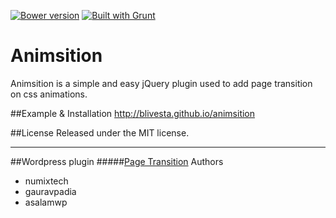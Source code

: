 [![Bower version](https://badge.fury.io/bo/animsition.svg)](http://badge.fury.io/bo/animsition) [![Built with Grunt](https://cdn.gruntjs.com/builtwith.png)](http://gruntjs.com/)

Animsition
==================

Animsition is a simple and easy jQuery plugin used to add page transition on css animations.

##Example & Installation
http://blivesta.github.io/animsition

##License
Released under the MIT license.


---


##Wordpress plugin
#####[Page Transition](http://wordpress.org/plugins/page-transition/ "Page Transition")
Authors

- numixtech
- gauravpadia
- asalamwp
